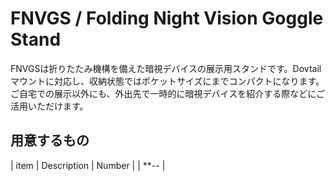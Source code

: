 # FNVGS / Folding Night Vision Goggle Stand
FNVGSは折りたたみ機構を備えた暗視デバイスの展示用スタンドです。Dovtailマウントに対応し、収納状態ではポケットサイズにまでコンパクトになります。  
ご自宅での展示以外にも、外出先で一時的に暗視デバイスを紹介する際などにご活用いただけます。

## 用意するもの
| item | Description | Number |
| **-- | 
